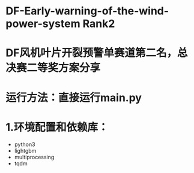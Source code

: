 # DF-Early-warning-of-the-wind-power-system Rank2
# DF风机叶片开裂预警单赛道第二名，总决赛二等奖方案分享
# 运行方法：直接运行main.py
# 1.环境配置和依赖库：
+ python3
+ lightgbm
+ multiprocessing
+ tqdm

